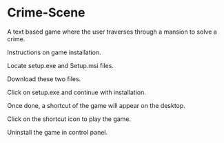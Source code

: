 # Crime-Scene
A text based game where the user traverses through a mansion to solve a crime.

Instructions on game installation.

Locate setup.exe and Setup.msi files.

Download these two files.

Click on setup.exe and continue with installation.

Once done, a shortcut of the game will appear on the desktop.

Click on the shortcut icon to play the game.

Uninstall the game in control panel.


